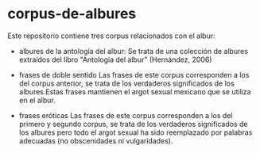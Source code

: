 # corpus-de-albures
Este repositorio contiene tres corpus relacionados con el albur:
- albures de la antología del albur:
Se trata de una colección de albures extraídos del libro "Antología del albur" (Hernández, 2006)

- frases de doble sentido
Las frases de este corpus corresponden a los del corpus anterior, se trata de los verdaderos significados de los albures.Estas frases mantienen el argot sexual mexicano que se utiliza en el albur.

- frases eróticas
Las frases de este corpus corresponden a los del primero y segundo corpus, se trata de los verdaderos significados de los albures pero todo el argot sexual ha sido reemplazado por palabras adecuadas (no obscenidades ni vulgaridades). 


